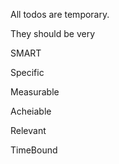 All todos are temporary.

They should be very

SMART

Specific

Measurable

Acheiable

Relevant

TimeBound
